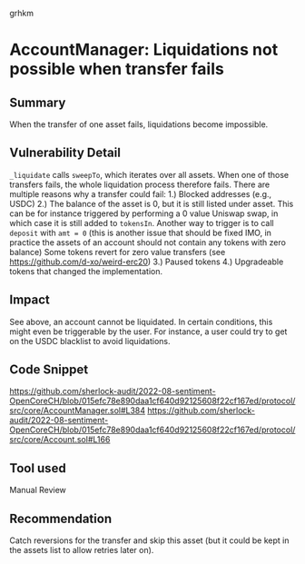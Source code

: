 grhkm
# AccountManager: Liquidations not possible when transfer fails

## Summary
When the transfer of one asset fails, liquidations become impossible.

## Vulnerability Detail
`_liquidate` calls `sweepTo`, which iterates over all assets. When one of those transfers fails, the whole liquidation process therefore fails. There are multiple reasons why a transfer could fail:
1.) Blocked addresses (e.g., USDC)
2.) The balance of the asset is 0, but it is still listed under asset. This can be for instance triggered by performing a 0 value Uniswap swap, in which case it is still added to `tokensIn`. Another way to trigger is to call `deposit` with `amt = 0` (this is another issue that should be fixed IMO, in practice the assets of an account should not contain any tokens with zero balance)
Some tokens revert for zero value transfers (see https://github.com/d-xo/weird-erc20)
3.) Paused tokens
4.) Upgradeable tokens that changed the implementation.

## Impact
See above, an account cannot be liquidated. In certain conditions, this might even be triggerable by the user. For instance, a user could try to get on the USDC blacklist to avoid liquidations.

## Code Snippet
https://github.com/sherlock-audit/2022-08-sentiment-OpenCoreCH/blob/015efc78e890daa1cf640d92125608f22cf167ed/protocol/src/core/AccountManager.sol#L384
https://github.com/sherlock-audit/2022-08-sentiment-OpenCoreCH/blob/015efc78e890daa1cf640d92125608f22cf167ed/protocol/src/core/Account.sol#L166

## Tool used

Manual Review

## Recommendation
Catch reversions for the transfer and skip this asset (but it could be kept in the assets list to allow retries later on).